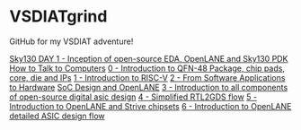# VSDIATgrind
GitHub for my VSDIAT adventure!

[Sky130 DAY 1 - Inception of open-source EDA, OpenLANE and Sky130 PDK](https://github.com/PenguinDaBozo/VSDIATgrind/edit/main/README.md)
  [How to Talk to Computers]()
    [0 - Introduction to QFN-48 Package, chip pads, core, die and IPs]()
    [1 - Introduction to RISC-V]()
    [2 - From Software Applications to Hardware]()
  [SoC Design and OpenLANE]()
    [3 - Introduction to all components of open-source digital asic design]()
    [4 - Simplified RTL2GDS flow]()
    [5 - Introduction to OpenLANE and Strive chipsets]()
    [6 - Introduction to OpenLANE detailed ASIC design flow]()
